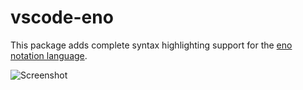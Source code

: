 # vscode-eno

This package adds complete syntax highlighting support for the [eno notation language](https://eno-lang.org).

![Screenshot](https://resources.eno-lang.org/plugins/vscode.png)
